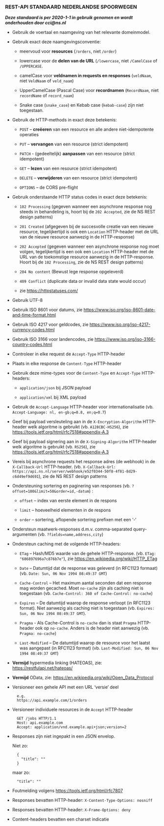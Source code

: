 ### REST-API STANDAARD NEDERLANDSE SPOORWEGEN

___Deze standaard is per 2020-1-1 in gebruik genomen en wordt onderhouden door cci@ns.nl___ 

- Gebruik de voertaal en naamgeving van het relevante domeinmodel.

- Gebruik exact deze naamgevingsconventie:
  - meervoud voor **resources** (`/orders`, niet `/order`)
  
  - lowercase voor de **delen van de URL** (`/lowercase`, niet `/CamelCase` of `/UPPERCASE`.
  
  - camelCase voor **veldnamen in requests en responses** (`veldNaam`, niet `VeldNaam` of `veld_naam`)
  
  - UpperCamelCase (Pascal Case) voor **recordnamen** (`RecordNaam`, niet `recordName` of `record_naam`)
  
  - Snake case (`snake_case`) en Kebab case (`kebab-case`) zijn niet toegestaan.

- Gebruik de HTTP-methods in exact deze betekenis:
  - `POST` – **creëeren** van een resource en alle andere niet-idempotente operaties  
  
  - `PUT` – **vervangen** van een resource (strict idempotent)
  
  - `PATCH` - (gedeeltelijk) **aanpassen** van een resource (strict idempotent)
  
  - `GET` – **lezen** van een resource (strict idempotent)
  
  - `DELETE` – **verwijderen** van een resource (strict idempotent)
  
  - `OPTIONS` – de CORS pre-flight
 
- Gebruik onderstaande HTTP status codes in exact deze betekenis:
  - `102 Processing` (gegeven wanneer een asynchrone response nog steeds in behandeling is, hoort bij de `202 Accepted`, zie de NS REST design patterns)
  
  - `201 Created` (afgegeven bij de succesvolle creatie van een nieuwe resource, tegelijkertijd is ook een `Location` HTTP-header met de URL van de nieuwe resource aanwezig in de HTTP-response)
  
  - `202 Accepted` (gegeven wanneer een asynchrone response nog moet volgen, tegelijkertijd is een ook een `Location` HTTP-header met de URL van de toekomstige resource aanwezig in de HTTP-response. Hoort bij de `102 Processing`, zie de NS REST design patterns)
  
  - `204 No content` (Bewust lege response opgeleverd)
  
  - `409 Conflict` (duplicate data or invalid data state would occur)
  
  - zie https://httpstatuses.com/ 

- Gebruik UTF-8

- Gebruik ISO 8601 voor datums, zie https://www.iso.org/iso-8601-date-and-time-format.html

- Gebruik ISO 4217 voor geldcodes, zie https://www.iso.org/iso-4217-currency-codes.html 

- Gebruik ISO 3166 voor landencodes, zie https://www.iso.org/iso-3166-country-codes.html

- Controleer in elke request de `Accept-Type` HTTP-header

- Plaats in elke response de `Content-Type` HTTP-header

- Gebruik deze mime-types voor de `Content-Type` en `Accept-Type` HTTP-headers: 
  - `application/json` bij JSON payload
  
  - `application/xml` bij XML payload

- Gebruik de `Accept-Language` HTTP-header voor internationalisatie (vb. `Accept-Language: nl, en-gb;q=0.8, en;q=0.7`)

- Geef bij payload versleuteling aan in de `X-Encryption-Algorithm` HTTP-header welk algoritme is gebruikt (vb. `A128CBC-HS256`), zie https://tools.ietf.org/html/rfc7518#appendix-A.3

- Geef bij payload signering aan in de `X-Signing-Algorithm` HTTP-header welk algoritme is gebruikt (vb. `RS256`), zie https://tools.ietf.org/html/rfc7518#appendix-A.3 

- Vereis bij asynchrone requests het response adres (de webhook) in de `X-Callback-Url` HTTP-header. (vb. `X-Callback-Url: https://api.ns.nl/server/webhook/e52f0344-50f8-4f81-8d29-c6d49ef9d691`), zie de NS REST design patterns

- Ondersteuning sortering en paginering van responses (vb. `?offset=100&limit=50&order=id,-datum`) :
  - `offset` – index van eerste element in de respons
  
  - `limit` – hoeveelheid elementen in de respons
  
  - `order` – sortering, aflopende sortering prefixen met een ‘-‘

- Ondersteun maatwerk-responses d.m.v. comma-separated query-argumenten (vb. `?fields=name,address,city`) 

- Ondersteun caching met de volgende HTTP-headers:
  - `ETag` – Hash/MD5 waarde van de gehele HTTP-response. (vb. `ETag: "686897696a7c876b7e"`), zie https://en.wikipedia.org/wiki/HTTP_ETag
  
  - `Date` – Datumtijd dat de response was geleverd (in RFC1123 formaat) (vb. `Date: Sun, 06 Nov 1994 08:49:37 GMT`)
  
  - `Cache-Control` – Het maximum aantal seconden dat een response mag worden gecached. Moet `no-cache` zijn als caching niet is toegestaan (vb. `Cache-Control: 360 of Cache-Control: no-cache`)
  
  - `Expires` – De datumtijd waarop de response verloopt (in RFC1123 format). Niet aanwezig als caching niet is toegestaan (vb. `Expires: Sun, 06 Nov 1994 08:49:37 GMT`).
  
  - `Pragma` - Als Cache-Control is `no-cache` dan is staat `Pragma` HTTP-header ook op `no-cache`. Anders is de header niet aanwezig (vb. `Pragma: no-cache`)
  
  - `Last-Modified` – De datumtijd waarop de resource voor het laatst was aangepast (in RFC1123 format) (vb. `Last-Modified: Sun, 06 Nov 1994 08:49:37 GMT`)

- **Vermijd** hypermedia linking (HATEOAS), zie: https://restfulapi.net/hateoas/ 

- **Vermijd** OData, zie: https://en.wikipedia.org/wiki/Open_Data_Protocol 

- Versioneer een gehele API met een URL ‘versie’ deel

        e.g.
        https://api.example.com/1/orders
        
- Versioneer individuele resources in de `Accept` HTTP-header

        GET /jobs HTTP/1.1
        Host: api.example.com
        Accept: application/vnd.example.api+json;version=2

- Responses zijn niet ingepakt in een JSON envelop. 

    Niet zo:
     
        {
          "title": ""
        }
        
    maar zo:
    
        "title": ""

- Foutmelding volgens https://tools.ietf.org/html/rfc7807

- Responses bevatten HTTP-header: `X-Content-Type-Options: nosniff`

- Responses bevatten HTTP-header: `X-Frame-Options: deny`

- Content-headers bevatten een charset indicatie


